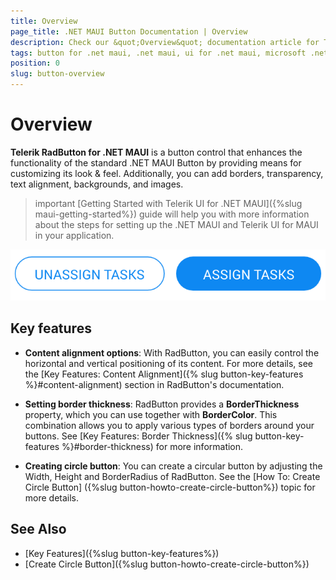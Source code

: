 ```yaml
---
title: Overview
page_title: .NET MAUI Button Documentation | Overview
description: Check our &quot;Overview&quot; documentation article for Telerik Button for .NET MAUI.
tags: button for .net maui, .net maui, ui for .net maui, microsoft .net maui
position: 0
slug: button-overview
---
```


# Overview

**Telerik RadButton for .NET MAUI** is a button control that enhances the functionality of the standard .NET MAUI Button by providing means for customizing its look &amp; feel. Additionally, you can add borders, transparency, text alignment, backgrounds, and images.

>important [Getting Started with Telerik UI for .NET MAUI]({%slug maui-getting-started%}) guide will help you with more information about the steps for setting up the .NET MAUI and Telerik UI for MAUI in your application.

![Button Overview](images/button-overview.png "Button for .NET MAUI")

## Key features

* **Content alignment options**: With RadButton, you can easily control the horizontal and vertical positioning of its content. For more details, see the [Key Features: Content Alignment]({% slug button-key-features %}#content-alignment) section in RadButton's documentation.
 
* **Setting border thickness**: RadButton provides a **BorderThickness** property, which you can use together with **BorderColor**. This combination allows you to apply various types of borders around your buttons. See [Key Features: Border Thickness]({% slug button-key-features %}#border-thickness) for more information.

* **Creating circle button**: You can create a circular button by adjusting the Width, Height and BorderRadius of RadButton. See the [How To: Create Circle Button] ({%slug button-howto-create-circle-button%}) topic for more details.
 
## See Also

- [Key Features]({%slug button-key-features%})
- [Create Circle Button]({%slug button-howto-create-circle-button%})